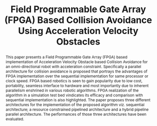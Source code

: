---
layout: project-page-new
title: "Field Programmable Gate Array (FPGA) Based Collision Avoidance Using Acceleration Velocity Obstacles"
authors:
  - name: Roopak Dubey*
    sup: #
  - name: Neeraj Pradhan*
    sup: #
  - name: K. Madhava Krishna
    sup: #
  - name: Shubhajit Roy Chowdhury
    sup: #
affiliations:
  - name: IIIT Hyderabad, India
    link: https://robotics.iiit.ac.in
    sup: #
permalink: /publications/2012/Dubey_Field-Programmable/
abstract: "This paper presents a Field Programmable Gate Array (FPGA) based implementation of Acceleration Velocity Obstacle based Collision Avoidance for an omni-directional robot with acceleration constraint. Specifically a parallel architecture for collision avoidance is proposed that portrays the advantages of FPGA implementation over the sequential implementation for same processor or clock speed. FPGA based robotics is seen to gain popularity due to low cost,
portability, seamless interface to hardware and most importantly due to inherent parallelism enshrined in various robotic algorithms. FPGA realization of the algorithm in a simulation test bed vindicates its efficacy and comparison with sequential implementation is also highlighted. The paper
proposes three different architectures for the implementation of the proposed algorithm viz. sequential architecture; a resource constrained pipelined architecture and a hybrid pipeline parallel architecture. The performances of those three architectures have been evaluated."
paper: https://robotics.iiit.ac.in/uploads/Main/Publications/Roopak_etal_ROBIO2012.pdf
# iframe: https://www.youtube.com/embed/jhjskX4FQwA

---